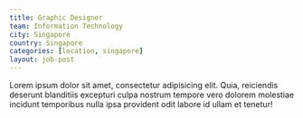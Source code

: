 ```yaml
---
title: Graphic Designer
team: Information Technology
city: Singapore
country: Singapore
categories: [location, singapore]
layout: job-post
---
```


Lorem ipsum dolor sit amet, consectetur adipisicing elit. Quia, reiciendis deserunt blanditiis excepturi culpa nostrum tempore vero dolorem molestiae incidunt temporibus nulla ipsa provident odit labore id ullam et tenetur!
